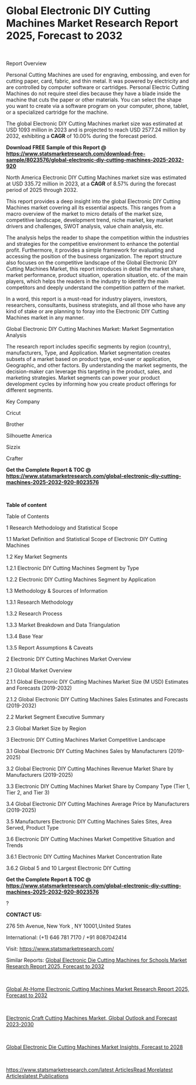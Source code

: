 <h1>Global Electronic DIY Cutting Machines Market Research Report 2025, Forecast to 2032</h1><br/><p>Report Overview</p>
 
 
 
 <p>Personal Cutting Machines are used for engraving, embossing, and even for cutting paper, card, fabric, and thin metal. It was powered by electricity and are controlled by computer software or cartridges. Personal Electric Cutting Machines do not require steel dies because they have a blade inside the machine that cuts the paper or other materials. You can select the shape you want to create via a software program on your computer, phone, tablet, or a specialized cartridge for the machine.</p>
 
 
 
 <p>The global Electronic DIY Cutting Machines market size was estimated at USD 1093 million in 2023 and is projected to reach USD 2577.24 million by 2032, exhibiting a <strong>CAGR</strong> of 10.00% during the forecast period.</p>
 
 
 
 <p><strong>Download FREE Sample of this Report @ <a href="https://www.statsmarketresearch.com/download-free-sample/8023576/global-electronic-diy-cutting-machines-2025-2032-920">https://www.statsmarketresearch.com/download-free-sample/8023576/global-electronic-diy-cutting-machines-2025-2032-920</a></strong></p>
 
 
 
 <p>North America Electronic DIY Cutting Machines market size was estimated at USD 335.72 million in 2023, at a <strong>CAGR</strong> of 8.57% during the forecast period of 2025 through 2032.</p>
 
 
 
 <p>This report provides a deep insight into the global Electronic DIY Cutting Machines market covering all its essential aspects. This ranges from a macro overview of the market to micro details of the market size, competitive landscape, development trend, niche market, key market drivers and challenges, SWOT analysis, value chain analysis, etc.</p>
 
 
 
 <p>The analysis helps the reader to shape the competition within the industries and strategies for the competitive environment to enhance the potential profit. Furthermore, it provides a simple framework for evaluating and accessing the position of the business organization. The report structure also focuses on the competitive landscape of the Global Electronic DIY Cutting Machines Market, this report introduces in detail the market share, market performance, product situation, operation situation, etc. of the main players, which helps the readers in the industry to identify the main competitors and deeply understand the competition pattern of the market.</p>
 
 
 
 <p>In a word, this report is a must-read for industry players, investors, researchers, consultants, business strategists, and all those who have any kind of stake or are planning to foray into the Electronic DIY Cutting Machines market in any manner.</p>
 
 
 
 <p>Global Electronic DIY Cutting Machines Market: Market Segmentation Analysis</p>
 
 
 
 <p>The research report includes specific segments by region (country), manufacturers, Type, and Application. Market segmentation creates subsets of a market based on product type, end-user or application, Geographic, and other factors. By understanding the market segments, the decision-maker can leverage this targeting in the product, sales, and marketing strategies. Market segments can power your product development cycles by informing how you create product offerings for different segments.</p>
 
 
 
 <p>Key Company</p>
 
 
 
 <p>Cricut</p>
 
 
 
 <p>Brother</p>
 
 
 
 <p>Silhouette America</p>
 
 
 
 <p>Sizzix</p>
 
 
 
 <p>Crafter</p>
 
 
 
 <div><b>Get the Complete Report & TOC @ <a href="https://www.statsmarketresearch.com/global-electronic-diy-cutting-machines-2025-2032-920-8023576">https://www.statsmarketresearch.com/global-electronic-diy-cutting-machines-2025-2032-920-8023576</a></b></div>
 
 
 
 <p><br />
 
 <b>Table of content</b></p>
 
 
 
 <p>Table of Contents<br />
 
 1 Research Methodology and Statistical Scope<br />
 
 1.1 Market Definition and Statistical Scope of Electronic DIY Cutting Machines<br />
 
 1.2 Key Market Segments<br />
 
 1.2.1 Electronic DIY Cutting Machines Segment by Type<br />
 
 1.2.2 Electronic DIY Cutting Machines Segment by Application<br />
 
 1.3 Methodology & Sources of Information<br />
 
 1.3.1 Research Methodology<br />
 
 1.3.2 Research Process<br />
 
 1.3.3 Market Breakdown and Data Triangulation<br />
 
 1.3.4 Base Year<br />
 
 1.3.5 Report Assumptions & Caveats<br />
 
 2 Electronic DIY Cutting Machines Market Overview<br />
 
 2.1 Global Market Overview<br />
 
 2.1.1 Global Electronic DIY Cutting Machines Market Size (M USD) Estimates and Forecasts (2019-2032)<br />
 
 2.1.2 Global Electronic DIY Cutting Machines Sales Estimates and Forecasts (2019-2032)<br />
 
 2.2 Market Segment Executive Summary<br />
 
 2.3 Global Market Size by Region<br />
 
 3 Electronic DIY Cutting Machines Market Competitive Landscape<br />
 
 3.1 Global Electronic DIY Cutting Machines Sales by Manufacturers (2019-2025)<br />
 
 3.2 Global Electronic DIY Cutting Machines Revenue Market Share by Manufacturers (2019-2025)<br />
 
 3.3 Electronic DIY Cutting Machines Market Share by Company Type (Tier 1, Tier 2, and Tier 3)<br />
 
 3.4 Global Electronic DIY Cutting Machines Average Price by Manufacturers (2019-2025)<br />
 
 3.5 Manufacturers Electronic DIY Cutting Machines Sales Sites, Area Served, Product Type<br />
 
 3.6 Electronic DIY Cutting Machines Market Competitive Situation and Trends<br />
 
 3.6.1 Electronic DIY Cutting Machines Market Concentration Rate<br />
 
 3.6.2 Global 5 and 10 Largest Electronic DIY Cutting</p>
 
 
 
 <div><b>Get the Complete Report & TOC @ <a href="https://www.statsmarketresearch.com/global-electronic-diy-cutting-machines-2025-2032-920-8023576">https://www.statsmarketresearch.com/global-electronic-diy-cutting-machines-2025-2032-920-8023576</a></b></div>
 
 
 
 <p>? </p>
 
 
 
 <p><b>CONTACT US:</b><br />
 
 276 5th Avenue, New York , NY 10001,United States<br />
 
 International: (+1) 646 781 7170 / +91 8087042414<br />
 
 Visit: <a href="https://www.statsmarketresearch.com/">https://www.statsmarketresearch.com/</a><br />
 
 Similar Reports: <a href="https://www.statsmarketresearch.com/global-electronic-diy-cutting-machines-2025-2032-920-8023576">Global Electronic Die Cutting Machines for Schools Market Research Report 2025, Forecast to 2032</a><br />
 
 <br />
 
 <a href="https://www.statsmarketresearch.com/global-electronic-diy-cutting-machines-2025-2032-920-8023576">Global At-Home Electronic Cutting Machines Market Research Report 2025, Forecast to 2032</a><br />
 
 <br />
 
 <a href="https://www.statsmarketresearch.com/global-electronic-diy-cutting-machines-2025-2032-920-8023576">Electronic Craft Cutting Machines Market, Global Outlook and Forecast 2023-2030</a><br />
 
 <br />
 
 <a href="https://www.statsmarketresearch.com/global-electronic-diy-cutting-machines-2025-2032-920-8023576">Global Electronic Die Cutting Machines Market Insights, Forecast to 2028</a><br />
 
 <br />
 
 <a href="https://gyeongbokgung.com">https://www.statsmarketresearch.com/</a><a href="https://hallyeomaritime.com">latest Articles</a><a href="https://jingwansa.com">Read More</a><a href="https://nguoiviet.jp/">latest Articles</a><a href="https://www.intelmarketresearch.com/">latest Publications</a></p>